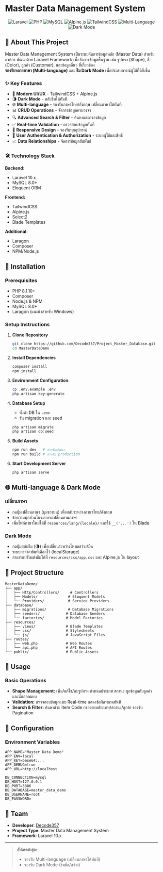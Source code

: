 # Master Data Management System

<p align="center">
  <img src="https://img.shields.io/badge/Laravel-10.x-FF2D20?style=for-the-badge&logo=laravel&logoColor=white" alt="Laravel">
  <img src="https://img.shields.io/badge/PHP-8.1+-777BB4?style=for-the-badge&logo=php&logoColor=white" alt="PHP">
  <img src="https://img.shields.io/badge/MySQL-8.0+-4479A1?style=for-the-badge&logo=mysql&logoColor=white" alt="MySQL">
  <img src="https://img.shields.io/badge/Alpine.js-8BC34A?style=for-the-badge&logo=alpine.js&logoColor=white" alt="Alpine.js">
  <img src="https://img.shields.io/badge/TailwindCSS-38B2AC?style=for-the-badge&logo=tailwind-css&logoColor=white" alt="TailwindCSS">
  <img src="https://img.shields.io/badge/i18n-Multi--Language-4F8A10?style=for-the-badge&logo=google-translate&logoColor=white" alt="Multi-Language">
  <img src="https://img.shields.io/badge/Dark%20Mode-Enabled-22223B?style=for-the-badge&logo=darkreader&logoColor=white" alt="Dark Mode">
</p>

## 📖 About This Project

Master Data Management System เป็นระบบจัดการข้อมูลหลัก (Master Data) สำหรับองค์กร พัฒนาด้วย Laravel Framework เพื่อจัดการข้อมูลพื้นฐาน เช่น รูปทรง (Shape), สี (Color), ลูกค้า (Customer), และข้อมูลอื่นๆ ที่เกี่ยวข้อง  
**รองรับหลายภาษา (Multi-language)** และ **ธีม Dark Mode** เพื่อประสบการณ์ผู้ใช้ที่ดียิ่งขึ้น

### ✨ Key Features

- 🎨 **Modern UI/UX** - TailwindCSS + Alpine.js
- 🌗 **Dark Mode** - สลับธีมได้ทันที
- 🌐 **Multi-language** - รองรับภาษาไทย/อังกฤษ เปลี่ยนภาษาได้ทันที
- 📊 **CRUD Operations** - จัดการข้อมูลครบวงจร
- 🔍 **Advanced Search & Filter** - ค้นหาและกรองข้อมูล
- ✅ **Real-time Validation** - ตรวจสอบข้อมูลทันที
- 📱 **Responsive Design** - รองรับทุกอุปกรณ์
- 🔐 **User Authentication & Authorization** - ระบบผู้ใช้และสิทธิ์
- 📈 **Data Relationships** - จัดการข้อมูลสัมพันธ์

### 🛠️ Technology Stack

**Backend:**  
- Laravel 10.x  
- MySQL 8.0+  
- Eloquent ORM  

**Frontend:**  
- TailwindCSS  
- Alpine.js  
- Select2  
- Blade Templates  

**Additional:**  
- Laragon  
- Composer  
- NPM/Node.js  

## 🚀 Installation

### Prerequisites
- PHP 8.1.10+
- Composer
- Node.js & NPM
- MySQL 8.0+
- Laragon (แนะนำสำหรับ Windows)

### Setup Instructions

1. **Clone Repository**
    ```bash
    git clone https://github.com/Decode357/Project_Master_Database.git
    cd MasterDataDemo
    ```

2. **Install Dependencies**
    ```bash
    composer install
    npm install
    ```

3. **Environment Configuration**
    ```bash
    cp .env.example .env
    php artisan key:generate
    ```

4. **Database Setup**
    - ตั้งค่า DB ใน `.env`
    - รัน migration และ seed
    ```bash
    php artisan migrate
    php artisan db:seed
    ```

5. **Build Assets**
    ```bash
    npm run dev   # สำหรับพัฒนา
    npm run build # สำหรับ production
    ```

6. **Start Development Server**
    ```bash
    php artisan serve
    ```

## 🌐 Multi-language & Dark Mode

### เปลี่ยนภาษา

- กดปุ่มเปลี่ยนภาษา (มุมขวาบน) เพื่อสลับระหว่างภาษาไทย/อังกฤษ
- ข้อความทุกส่วนในระบบจะเปลี่ยนตามภาษา
- เพิ่มไฟล์ภาษาใหม่ได้ที่ `resources/lang/{locale}/` และใช้ `__('...')` ใน Blade

### Dark Mode

- กดปุ่มสลับธีม (🌗) เพื่อเปลี่ยนระหว่างโหมดสว่าง/มืด
- ระบบจะจำค่าธีมที่เลือกไว้ (localStorage)
- สามารถปรับแต่งธีมได้ที่ `resources/css/app.css` และ Alpine.js ใน layout

## 📁 Project Structure

```
MasterDataDemo/
├── app/
│   ├── Http/Controllers/     # Controllers
│   ├── Models/              # Eloquent Models
│   └── Providers/           # Service Providers
├── database/
│   ├── migrations/          # Database Migrations
│   ├── seeders/            # Database Seeders
│   └── factories/          # Model Factories
├── resources/
│   ├── views/              # Blade Templates
│   ├── css/                # Stylesheets
│   └── js/                 # JavaScript Files
├── routes/
│   ├── web.php             # Web Routes
│   └── api.php             # API Routes
└── public/                 # Public Assets
```

## 🎯 Usage

### Basic Operations

- **Shape Management:** เพิ่ม/แก้ไข/ลบรูปทรง กำหนดประเภท สถานะ ผูกข้อมูลกับลูกค้าและนักออกแบบ
- **Validation:** ตรวจสอบข้อมูลแบบ Real-time แสดงข้อผิดพลาดทันที
- **Search & Filter:** ค้นหาด้วย Item Code กรองตามประเภท/สถานะ/ลูกค้า รองรับ Pagination

## 🔧 Configuration

### Environment Variables

```env
APP_NAME="Master Data Demo"
APP_ENV=local
APP_KEY=base64:...
APP_DEBUG=true
APP_URL=http://localhost

DB_CONNECTION=mysql
DB_HOST=127.0.0.1
DB_PORT=3306
DB_DATABASE=master_data_demo
DB_USERNAME=root
DB_PASSWORD=
```

## 👥 Team

- **Developer**: [Decode357](https://github.com/Decode357)
- **Project Type**: Master Data Management System
- **Framework**: Laravel 10.x

---

> **อัปเดตล่าสุด:**  
> - รองรับ Multi-language (เปลี่ยนภาษาได้ทันที)
> - รองรับ Dark Mode (ธีมมืด/สว่าง)


